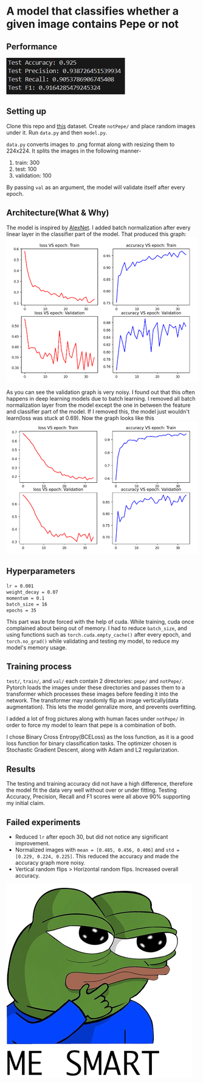 # A model that classifies whether a given image contains Pepe or not

## Performance
![test metric](images/TestOutput.png)

## Setting up
Clone this repo and <a href="https://huggingface.co/datasets/vikhyatk/synthetic-pepe">this</a> dataset. Create `notPepe/` and place random images under it. Run `data.py` and then `model.py`.

`data.py` converts images to .png format along with resizing them to 224x224. It splits the images in the following manner-

1) train: 300
2) test: 100
3) validation: 100

By passing `val` as an argument, the model will validate itself after every epoch.

## Architecture(What & Why)
The model is inspired by <a href="https://en.wikipedia.org/wiki/AlexNet">AlexNet</a>. I added batch normalization after every linear layer in the classifier part of the model. That produced this graph:
![graph produced by batch normalization](images/WithBatchNormalization.png)

As you can see the validation graph is very noisy. I found out that this often happens in deep learning models due to batch learning. I removed all batch normalization layer from the model except the one in between the feature and classifier part of the model. If I removed this, the model just wouldn't learn(loss was stuck at 0.69). Now the graph looks like this
![graph produced by 1 batch normalization](images/RemovingLast2BatchNorm.png)

## Hyperparameters
```
lr = 0.001
weight_decay = 0.07
momentum = 0.1
batch_size = 16
epochs = 35
```
This part was brute forced with the help of cuda. While training, cuda once complained about being out of memory. I had to reduce `batch_size`, and using functions such as `torch.cuda.empty_cache()` after every epoch, and `torch.no_grad()` while validating and testing my model, to reduce my model's memory usage.

## Training process
`test/`, `train/`, and `val/` each contain 2 directories: `pepe/` and `notPepe/`. Pytorch loads the images under these directories and passes them to a transformer which processes these images before feeding it into the network. The transformer may randomly flip an image vertically(data augmentation). This lets the model genralize more, and prevents overfitting.

I added a lot of frog pictures along with human faces under `notPepe/` in order to force my model to learn that pepe is a combination of both.

I chose Binary Cross Entropy(BCELoss) as the loss function, as it is a good loss function for binary classification tasks.  The optimizer chosen is Stochastic Gradient Descent, along with Adam and L2 regularization.

## Results
The testing and training accuracy did not have a high difference, therefore the model fit the data very well without over or under fitting. Testing Accuracy, Precision, Recall and F1 scores were all above 90% supporting my initial claim.

## Failed experiments
* Reduced `lr` after epoch 30, but did not notice any significant improvement.
* Normalized images with `mean = [0.485, 0.456, 0.406]` and `std = [0.229, 0.224, 0.225]`. This reduced the accuracy and made the accuracy graph more noisy.
* Vertical random flips > Horizontal random flips. Increased overall accuracy.

![pepe](images/smort.png)